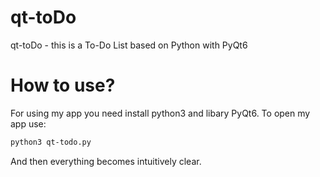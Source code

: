 # qt-toDo
qt-toDo - this is a To-Do List based on Python with PyQt6


# How to use?
For using my app you need install python3 and libary PyQt6. To open my app use: 
```bash
python3 qt-todo.py
```
And then everything becomes intuitively clear.
